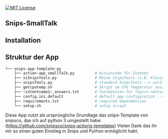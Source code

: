[![MIT License](https://img.shields.io/badge/license-MIT-blue.svg)](https://github.com/snipsco/snips-app-template-py/blob/master/LICENSE)

## Snips-SmallTalk


## Installation



## Struktur der App

```bash
└── snips-app-template-py                                
    ├── action-app_smallTalk.py         # Actioncode für Intends
    ├── xiSnipsTools.py                 # Meine SnipsTools (z.B. Klasse Personality um Topic<->Antwort Paare aus Textdateien zu erhalten)
    ├── snipsTools.py                   # standard SnipsTools --> wird noch nicht verwendet
    ├── getcputemp.sh                   # Skript um CPU Temperatur auszulesen --> Derzeit nur für Raspberry pi
    ├── <intentname1>_answers.txt       # Textdateien für Topic<->Antort Paare je nach Intent (z.B. whatdoyouthink_answers.txt)
    ├── config.ini.default              # default app configuration --> wird noch nicht verwendet
    ├── requirements.txt                # required dependencies
    └── setup.sh                        # setup script
```

Diese App nutzt als ursprüngliche Grundlage das snips-Template von snipsco, das ich auf python 3 umgestellt habe: (https://github.com/snipsco/snips-actions-templates)
Vielen Dank das ihr mir so einen guten Einstieg in Snips und Python ermöglicht habt.
